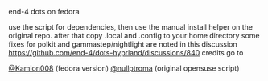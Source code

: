 end-4 dots on fedora

use the script for dependencies, then use the manual install helper on the original repo. after that copy .local and .config to your home directory
some fixes for polkit and gammastep/nightlight are noted in this discussion https://github.com/end-4/dots-hyprland/discussions/840
credits go to 

[@Kamion008](https://github.com/Kamion008) (fedora version)
[@nullptroma](https://github.com/nullptroma) (original opensuse script)
